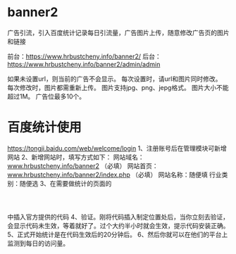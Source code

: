 # banner2
广告引流，引入百度统计记录每日引流量，广告图片上传，随意修改广告页的图片和链接

前台：https://www.hrbustcheny.info/banner2/
后台：https://www.hrbustcheny.info/banner2/admin/admin

如果未设置url，则当前的广告不会显示。
每次设置时，请url和图片同时修改。
每次修改时，图片都需重新上传。
图片支持jpg、png、jepg格式。
图片大小不能超过1M。
广告位最多10个。

# 百度统计使用
https://tongji.baidu.com/web/welcome/login
1、注册账号后在管理模块可新增网站
2、新增网站时，填写方式如下：
    网站域名：www.hrbustcheny.info/banner2 （必填）
    网站首页：www.hrbustcheny.info/banner2/index.php （必填）
    网站名称：随便填
    行业类别：随便选
3、在需要做统计的页面的<header></header>中插入官方提供的代码
4、验证。刚将代码插入制定位置处后，当你立刻去验证，会显示代码未生效，等着就好了。过个大约半小时就会生效，提示代码安装正确。
5、正式开始统计是在代码生效后的20分钟后。
6、然后你就可以在他们的平台上监测到每日的访问量。
